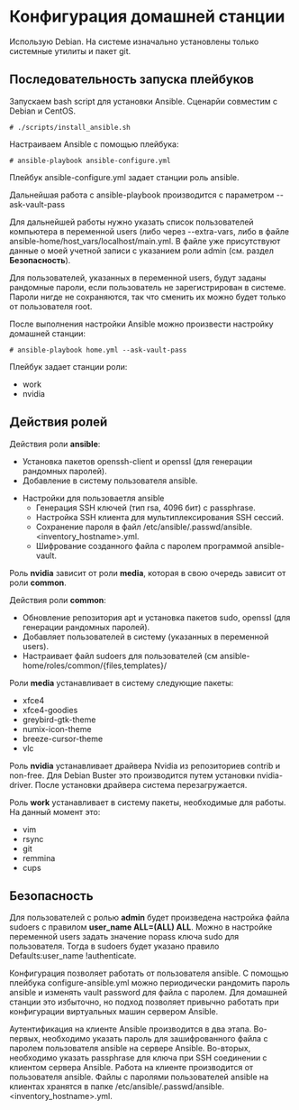 # Конфигурация домашней станции
Использую Debian. На системе изначально установлены только системные утилиты 
и пакет git.

## Последовательность запуска плейбуков
Запускаем bash script для установки Ansible. Сценарйи совместим с Debian и 
CentOS.
```
# ./scripts/install_ansible.sh
```
Настраиваем Ansible с помощью плейбука:
```
# ansible-playbook ansible-configure.yml
```
Плейбук ansible-configure.yml задает станции роль ansible.

Дальнейшая работа с ansible-playbook производится с параметром --ask-vault-pass

Для дальнейшей работы нужно указать список пользователей компьютера в переменной 
users (либо через --extra-vars, либо в файле ansible-home/host_vars/localhost/main.yml.
В файле уже присутствуют данные о моей учетной записи с указанием роли admin 
(см. раздел **Безопасность**).

Для пользователей, указанных в переменной users, будут заданы рандомные пароли, 
если пользователь не зарегистрирован в системе. Пароли нигде не сохраняются, 
так что сменить их можно будет только от пользователя root.

После выполнения настройки Ansible можно произвести настройку домашней станции:
```
# ansible-playbook home.yml --ask-vault-pass
```

Плейбук задает станции роли:
- work
- nvidia

## Действия ролей
Действия роли **ansible**:
- Установка пакетов openssh-client и openssl (для генерации рандомных паролей).
- Добавление в систему пользователя ansible.
+ Настройки для пользоваетля ansible
  + Генерация SSH ключей (тип rsa, 4096 бит) с passphrase.
  + Настройка SSH клиента для мультиплексирования SSH сессий.
  + Сохранение пароля в файл /etc/ansible/.passwd/ansible.<inventory_hostname>.yml.
  + Шифрование созданного файла с паролем программой ansible-vault.

Роль **nvidia** зависит от роли **media**, которая в свою очередь зависит от роли **common**.

Действия роли **common**:
- Обновление репозитория apt и установка пакетов sudo, openssl (для генерации рандомных паролей).
- Добавляет пользователей в систему (указанных в переменной users).
- Настраивает файл sudoers для пользователей (см ansible-home/roles/common/{files,templates}/

Роли **media** устанавливает в систему следующие пакеты:
- xfce4
- xfce4-goodies
- greybird-gtk-theme
- numix-icon-theme
- breeze-cursor-theme
- vlc

Роль **nvidia** устанавливает драйвера Nvidia из репозиториев contrib и non-free. 
Для Debian Buster это производится путем установки nvidia-driver.
После установки драйвера система перезагружается.

Роль **work** устанавливает в систему пакеты, необходимые для работы. На данный момент это:
- vim
- rsync
- git
- remmina
- cups

## Безопасность
Для пользователей с ролью **admin** будет произведена настройка файла sudoers с 
правилом **user_name ALL=(ALL) ALL**. Можно в настройке переменной users задать 
значение nopass ключа sudo для пользователя. Тогда в sudoers будет указано 
правило Defaults:user_name !authenticate.

Конфигурация позволяет работать от пользователя ansible.
С помощью плейбука configure-ansible.yml можно периодически рандомить пароль ansible 
и изменять vault password для файла с паролем. Для домашней станции это избыточно, 
но подход позволяет привычно работать при конфигурации виртуальных машин 
сервером Ansible.

Аутентификация на клиенте Ansible производится в два этапа. Во-первых, 
необходимо указать пароль для зашифрованного файла с паролем пользователя 
ansible на сервере Ansible. Во-вторых, необходимо указать passphrase для ключа 
при SSH соединении с клиентом сервера Ansible. Работа на клиенте производится 
от пользователя ansible.
Файлы с паролями пользователей ansible на клиентах хранятся в папке 
/etc/ansible/.passwd/ansible.<inventory_hostname>.yml.